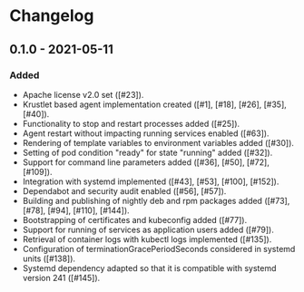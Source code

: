 # Changelog

## 0.1.0 - 2021-05-11

### Added
- Apache license v2.0 set ([#23]).
- Krustlet based agent implementation created ([#1], [#18], [#26], [#35], [#40]).
- Functionality to stop and restart processes added ([#25]).
- Agent restart without impacting running services enabled ([#63]).
- Rendering of template variables to environment variables added ([#30]).
- Setting of pod condition "ready" for state "running" added ([#32]).
- Support for command line parameters added ([#36], [#50], [#72], [#109]).
- Integration with systemd implemented ([#43], [#53], [#100], [#152]).
- Dependabot and security audit enabled ([#56], [#57]).
- Building and publishing of nightly deb and rpm packages added ([#73], [#78], [#94], [#110], [#144]).
- Bootstrapping of certificates and kubeconfig added ([#77]).
- Support for running of services as application users added ([#79]).
- Retrieval of container logs with kubectl logs implemented ([#135]).
- Configuration of terminationGracePeriodSeconds considered in systemd units ([#138]).
- Systemd dependency adapted so that it is compatible with systemd version 241 ([#145]).
